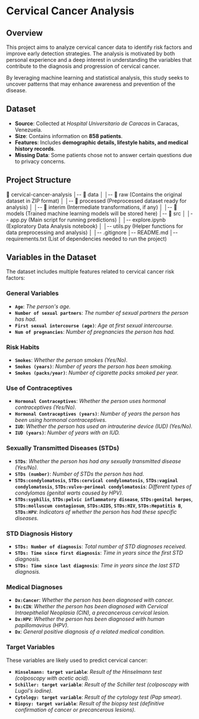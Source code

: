 # **Cervical Cancer Analysis**  

## **Overview**  
This project aims to analyze cervical cancer data to identify risk factors and improve early detection strategies. The analysis is motivated by both personal experience and a deep interest in understanding the variables that contribute to the diagnosis and progression of cervical cancer.  

By leveraging machine learning and statistical analysis, this study seeks to uncover patterns that may enhance awareness and prevention of the disease.  

## **Dataset**  
- **Source**: Collected at *Hospital Universitario de Caracas* in Caracas, Venezuela.  
- **Size**: Contains information on **858 patients**.  
- **Features**: Includes **demographic details, lifestyle habits, and medical history records**.  
- **Missing Data**: Some patients chose not to answer certain questions due to privacy concerns.  

## **Project Structure**  
📂 cervical-cancer-analysis
│-- 📂 data
│ │-- 📂 raw (Contains the original dataset in ZIP format)
│ │-- 📂 processed (Preprocessed dataset ready for analysis)
│ │-- 📂 interim (Intermediate transformations, if any)
│
│-- 📂 models (Trained machine learning models will be stored here)
│-- 📂 src
│ │-- app.py (Main script for running predictions)
│ │-- explore.ipynb (Exploratory Data Analysis notebook)
│ │-- utils.py (Helper functions for data preprocessing and analysis)
│
│-- .gitignore
│-- README.md
│-- requirements.txt (List of dependencies needed to run the project)


## **Variables in the Dataset**  
The dataset includes multiple features related to cervical cancer risk factors:  

### **General Variables**  
- **`Age`**: *The person's age.*  
- **`Number of sexual partners`**: *The number of sexual partners the person has had.*  
- **`First sexual intercourse (age)`**: *Age at first sexual intercourse.*  
- **`Num of pregnancies`**: *Number of pregnancies the person has had.*  

### **Risk Habits**  
- **`Smokes`**: *Whether the person smokes (Yes/No).*  
- **`Smokes (years)`**: *Number of years the person has been smoking.*  
- **`Smokes (packs/year)`**: *Number of cigarette packs smoked per year.*  

### **Use of Contraceptives**  
- **`Hormonal Contraceptives`**: *Whether the person uses hormonal contraceptives (Yes/No).*  
- **`Hormonal Contraceptives (years)`**: *Number of years the person has been using hormonal contraceptives.*  
- **`IUD`**: *Whether the person has used an intrauterine device (IUD) (Yes/No).*  
- **`IUD (years)`**: *Number of years with an IUD.*  

### **Sexually Transmitted Diseases (STDs)**  
- **`STDs`**: *Whether the person has had any sexually transmitted disease (Yes/No).*  
- **`STDs (number)`**: *Number of STDs the person has had.*  
- **`STDs:condylomatosis`**, **`STDs:cervical condylomatosis`**, **`STDs:vaginal condylomatosis`**, **`STDs:vulvo-perineal condylomatosis`**: *Different types of condylomas (genital warts caused by HPV).*  
- **`STDs:syphilis`**, **`STDs:pelvic inflammatory disease`**, **`STDs:genital herpes`**, **`STDs:molluscum contagiosum`**, **`STDs:AIDS`**, **`STDs:HIV`**, **`STDs:Hepatitis B`**, **`STDs:HPV`**: *Indicators of whether the person has had these specific diseases.*  

### **STD Diagnosis History**  
- **`STDs: Number of diagnosis`**: *Total number of STD diagnoses received.*  
- **`STDs: Time since first diagnosis`**: *Time in years since the first STD diagnosis.*  
- **`STDs: Time since last diagnosis`**: *Time in years since the last STD diagnosis.*  

### **Medical Diagnoses**  
- **`Dx:Cancer`**: *Whether the person has been diagnosed with cancer.*  
- **`Dx:CIN`**: *Whether the person has been diagnosed with Cervical Intraepithelial Neoplasia (CIN), a precancerous cervical lesion.*  
- **`Dx:HPV`**: *Whether the person has been diagnosed with human papillomavirus (HPV).*  
- **`Dx`**: *General positive diagnosis of a related medical condition.*  

### **Target Variables**  
These variables are likely used to predict cervical cancer:  
- **`Hinselmann: target variable`**: *Result of the Hinselmann test (colposcopy with acetic acid).*  
- **`Schiller: target variable`**: *Result of the Schiller test (colposcopy with Lugol's iodine).*  
- **`Cytology: target variable`**: *Result of the cytology test (Pap smear).*  
- **`Biopsy: target variable`**: *Result of the biopsy test (definitive confirmation of cancer or precancerous lesions).*  
